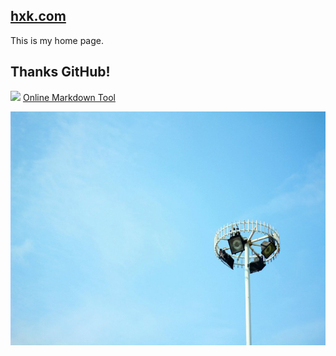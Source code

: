 [hxk.com](https://huangxiankui.github.io/)
--------------

This is my home page.

Thanks GitHub!
--------------

![](http://ww1.sinaimg.cn/mw690/6ee3e8b3tw1e9pr98m0rlj201c01cgld.jpg)
[Online Markdown Tool](http://write.blog.csdn.net/mdeditor)  

![this's my sky in WYU](/blog/img/2014040601.jpg)



